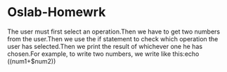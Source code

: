 # Oslab-Homewrk
The user must first select an operation.Then we have to get two numbers from the user.Then we use the if statement to check which operation the user has selected.Then we print the result of whichever one he has chosen.For example, to write two numbers, we write like this:echo $(($num1+$num2))
